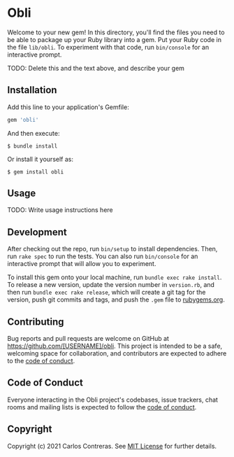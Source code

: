 # Obli

Welcome to your new gem! In this directory, you'll find the files you need to be able to package up your Ruby library into a gem. Put your Ruby code in the file `lib/obli`. To experiment with that code, run `bin/console` for an interactive prompt.

TODO: Delete this and the text above, and describe your gem

## Installation

Add this line to your application's Gemfile:

```ruby
gem 'obli'
```

And then execute:

    $ bundle install

Or install it yourself as:

    $ gem install obli

## Usage

TODO: Write usage instructions here

## Development

After checking out the repo, run `bin/setup` to install dependencies. Then, run `rake spec` to run the tests. You can also run `bin/console` for an interactive prompt that will allow you to experiment.

To install this gem onto your local machine, run `bundle exec rake install`. To release a new version, update the version number in `version.rb`, and then run `bundle exec rake release`, which will create a git tag for the version, push git commits and tags, and push the `.gem` file to [rubygems.org](https://rubygems.org).

## Contributing

Bug reports and pull requests are welcome on GitHub at https://github.com/[USERNAME]/obli. This project is intended to be a safe, welcoming space for collaboration, and contributors are expected to adhere to the [code of conduct](https://github.com/[USERNAME]/obli/blob/master/CODE_OF_CONDUCT.md).


## Code of Conduct

Everyone interacting in the Obli project's codebases, issue trackers, chat rooms and mailing lists is expected to follow the [code of conduct](https://github.com/[USERNAME]/obli/blob/master/CODE_OF_CONDUCT.md).

## Copyright

Copyright (c) 2021 Carlos Contreras. See [MIT License](LICENSE.txt) for further details.